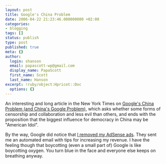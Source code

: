 ```yaml
---
layout: post
title: Google's China Problem
date: 2006-04-22 21:23:46.000000000 +02:00
categories:
- blogging
tags: []
status: publish
type: post
published: true
meta: {}
author:
  login: shanson
  email: papascott-wp@gmail.com
  display_name: PapaScott
  first_name: Scott
  last_name: Hanson
excerpt: !ruby/object:Hpricot::Doc
  options: {}
---
```

<p>An interesting and long article in the New York Times on <a href="http://www.nytimes.com/2006/04/23/magazine/23google.html?_r=2&pagewanted=1&th&emc=th&oref=slogin" title="Google's China Problem (and China's Google Problem) - New York Times">Google's China Problem (and China's Google Problem)</a>, which asks whether some forms of censorship and collaboration and less evil than others, and ends with the proposition that the biggest influence for democracy in China may be "American Idol". </p>
<p>By the way, Google did notice that <a href="http://www.papascott.de/archives/2006/01/28/google-gone/">I removed my AdSense ads</a>. They sent me an automated email with tips for increasing my revenue. I have the feeling though that boycotting (even a small part of) Google is like boycotting oxygen. You turn blue in the face and everyone else keeps on breathing anyway.</p>
